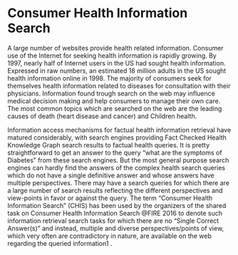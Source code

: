# Consumer Health Information Search

A large number of websites provide health related information. 
Consumer use of the Internet for seeking health
information is rapidly growing. By 1997, nearly half of
Internet users in the US had sought health information.
Expressed in raw numbers, an estimated 18 million adults in the
US sought health information online in 1998. The majority of
consumers seek for themselves health information related to
diseases for consultation with their physicians. Information
found trough search on the web may influence medical decision
making and help consumers to manage their own care. The
most common topics which are searched on the web are the
leading causes of death (heart disease and cancer) and Children
health. 

Information access mechanisms for factual health information
retrieval have matured considerably, with search engines
providing Fact Checked Health Knowledge Graph search results
to factual health queries. It is pretty straightforward to get an
answer to the query “what are the symptoms of Diabetes” from
these search engines. But the most general purpose
search engines can hardly find the answers of the complex health
search queries which do not have a single definitive answer and
whose answers have multiple perspectives. There may have a
search queries for which there are a large number of search results
reflecting the different perspectives and view-points in favor or
against the query.
The term “Consumer Health Information Search” (CHIS) has
been used by the organizers of the shared task on Consumer
Health Information Search @FIRE 2016 to denote such
information retrieval search tasks for which there are no “Single
Correct Answer(s)” and instead, multiple and diverse
perspectives/points of view, which very often are contradictory in
nature, are available on the web regarding the queried
information1
. 
